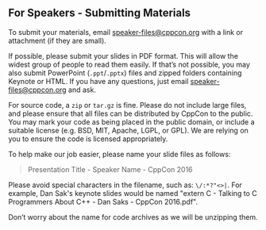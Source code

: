 ## For Speakers - Submitting Materials

To submit your materials, email [speaker-files@cppcon.org](mailto:speaker-files@cppcon.org) with a link or attachment (if they are small).

If possible, please submit your slides in PDF format. This will allow the widest group of people to read them easily. If that’s not possible, you may also submit PowerPoint (`.ppt`/`.pptx`) files and zipped folders containing Keynote or HTML. If you have any questions, just email [speaker-files@cppcon.org](mailto:speaker-files@cppcon.org) and ask.

For source code, a `zip` or `tar.gz` is fine. Please do not include large files, and please ensure that all files can be distributed by CppCon to the public. You may mark your code as being placed in the public domain, or include a suitable license (e.g. BSD, MIT, Apache, LGPL, or GPL). We are relying on you to ensure the code is licensed appropriately.

To help make our job easier, please name your slide files as follows:

> Presentation Title - Speaker Name - CppCon 2016

Please avoid special characters in the filename, such as: `\/:*?"<>|`. For example, Dan Sak's keynote slides would be named "extern C - Talking to C Programmers About C++ - Dan Saks - CppCon 2016.pdf".

Don’t worry about the name for code archives as we will be unzipping them.
